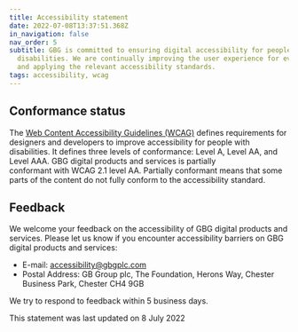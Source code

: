 ```yaml
---
title: Accessibility statement
date: 2022-07-08T13:37:51.368Z
in_navigation: false
nav_order: 5
subtitle: GBG is committed to ensuring digital accessibility for people with
  disabilities. We are continually improving the user experience for everyone,
  and applying the relevant accessibility standards.
tags: accessibility, wcag
---
```

## Conformance status

The [Web Content Accessibility Guidelines (WCAG)](https://www.w3.org/WAI/standards-guidelines/wcag/) defines requirements for designers and developers to improve accessibility for people with disabilities. It defines three levels of conformance: Level A, Level AA, and Level AAA. GBG digital products and services is partially conformant with WCAG 2.1 level AA. Partially conformant means that some parts of the content do not fully conform to the accessibility standard.

## Feedback

We welcome your feedback on the accessibility of GBG digital products and services. Please let us know if you encounter accessibility barriers on GBG digital products and services:

* E-mail: [accessibility@gbgplc.com](mailto:accessibility@gbgplc.comaccessibility@gbgplc.comaccessibility@gbgplc.comaccessibility@gbgplc.comaccessibility@gbgplc.comaccessibility@gbgplc.comaccessibility@gbgplc.com)
* Postal Address: GB Group plc, The Foundation, Herons Way, Chester Business Park, Chester CH4 9GB

We try to respond to feedback within 5 business days.

This statement was last updated on 8 July 2022